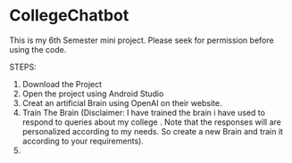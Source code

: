 # CollegeChatbot
This is my 6th Semester mini project. Please seek for permission before using the code.

STEPS:

1) Download the Project
2) Open the project using Android Studio
3) Creat an artificial Brain using OpenAI on their website.
4) Train The Brain (Disclaimer: I have trained the brain i have used to respond to queries about my college . Note that the responses will are personalized according    to my needs. So create a new Brain and train it according to your requirements).
5) 
